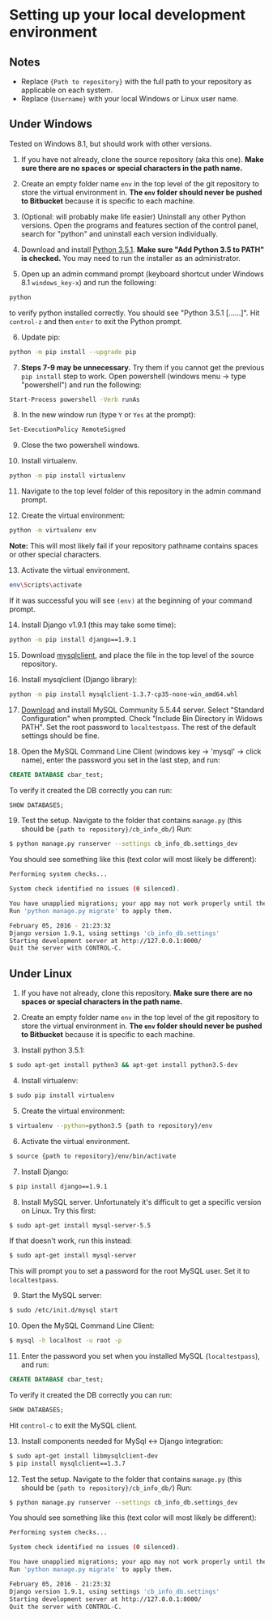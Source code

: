 # Setting up your local development environment

## Notes

* Replace `{Path to repository}` with the full path to your repository as
    applicable on each system.
* Replace `{Username}` with your local Windows or Linux user name.

## Under Windows
Tested on Windows 8.1, but should work with other versions.

1) If you have not already, clone the source repository (aka this one).
 __Make sure there are no spaces or special characters in the path name.__

2) Create an empty folder name `env` in the top level of the git repository to
 store the virtual environment in. __The `env` folder should never be pushed to
 Bitbucket__ because it is specific to each machine.

3) (Optional: will probably make life easier) Uninstall any other Python
versions. Open the programs and features section of the control panel, search
for "python" and uninstall each version individually.

4) Download and install [Python 3.5.1](https://www.python.org/ftp/python/3.5.1/python-3.5.1-amd64.exe).
 __Make sure "Add Python 3.5 to PATH" is checked.__ You may need to run the
 installer as an administrator.

5) Open up an admin command prompt (keyboard shortcut under Windows 8.1
 `windows_key-x`) and run the following:
```bash
python
```
to verify python installed correctly. You should see "Python 3.5.1 [......]".
Hit `control-z` and then `enter` to exit the Python prompt.

6) Update pip:
```bash
python -m pip install --upgrade pip
```

7) __Steps 7-9 may be unnecessary.__ Try them if you cannot get the previous
`pip install` step to work. Open powershell (windows menu -> type "powershell")
 and run the following:
```bash
Start-Process powershell -Verb runAs
```

8) In the new window run (type `Y` or `Yes` at the prompt):
```bash
Set-ExecutionPolicy RemoteSigned
```

9) Close the two powershell windows.

10) Install virtualenv.
```bash
python -m pip install virtualenv
```
11) Navigate to the top level folder of this repository in the admin command
 prompt.

12) Create the virtual environment:
```bash
python -m virtualenv env
```
__Note:__ This will most likely fail if your repository pathname contains spaces
or other special characters.

13) Activate the virtual environment.
```bash
env\Scripts\activate
```
If it was successful you will see `(env)` at the beginning of your command
 prompt.

14) Install Django v1.9.1 (this may take some time):
```bash
python -m pip install django==1.9.1
```

15) Download [mysqlclient](http://pyside.markus-ullmann.de/mysqlclient-win/mysqlclient-1.3.7-cp35-none-win_amd64.whl),
 and place the file in the top level of the source repository.

16) Install mysqlclient (Django library):
```bash
python -m pip install mysqlclient-1.3.7-cp35-none-win_amd64.whl
```

17) [Download](http://downloads.mysql.com/archives/get/file/mysql-5.5.44-winx64.msi)
 and install MySQL Community 5.5.44 server. Select "Standard Configuration" when
 prompted. Check "Include Bin Directory in Widows PATH". Set the root password
 to `localtestpass`. The rest of the default settings should be fine.

18) Open the MySQL Command Line Client (windows key -> 'mysql' -> click name),
enter the password you set in the last step, and run:
```SQL
CREATE DATABASE cbar_test;
```
To verify it created the DB correctly you can run:
```SQL
SHOW DATABASES;
```

19) Test the setup. Navigate to the folder that contains `manage.py`
(this should be `{path to repository}/cb_info_db/`) Run:
```bash
$ python manage.py runserver --settings cb_info_db.settings_dev
```
You should see something like this (text color will most likely be different):
```bash
Performing system checks...

System check identified no issues (0 silenced).

You have unapplied migrations; your app may not work properly until they are applied.
Run 'python manage.py migrate' to apply them.

February 05, 2016 - 21:23:32
Django version 1.9.1, using settings 'cb_info_db.settings'
Starting development server at http://127.0.0.1:8000/
Quit the server with CONTROL-C.
```

## Under Linux

1) If you have not already, clone this repository. __Make sure there are no spaces or special characters in the path name.__

2) Create an empty folder name `env` in the top level of the git repository to
 store the virtual environment in. __The `env` folder should never be pushed to
 Bitbucket__ because it is specific to each machine.

3) Install python 3.5.1:
```bash
$ sudo apt-get install python3 && apt-get install python3.5-dev
```

4) Install virtualenv:
```bash
$ sudo pip install virtualenv
```

5) Create the virtual environment:
```bash
$ virtualenv --python=python3.5 {path to repository}/env
```

6) Activate the virtual environment.
```bash
$ source {path to repository}/env/bin/activate
```

7) Install Django:
```bash
$ pip install django==1.9.1
```

8) Install MySQL server. Unfortunately it's difficult to get a specific version on Linux. Try this first:
```bash
$ sudo apt-get install mysql-server-5.5
```
If that doesn't work, run this instead:
```bash
$ sudo apt-get install mysql-server
```
This will prompt you to set a password for the root MySQL user. Set it to `localtestpass`.

9) Start the MySQL server:
```bash
$ sudo /etc/init.d/mysql start
```

10) Open the MySQL Command Line Client:
```bash
$ mysql -h localhost -u root -p
```

11) Enter the password you set when you installed MySQL (`localtestpass`), and run:
```SQL
CREATE DATABASE cbar_test;
```
To verify it created the DB correctly you can run:
```SQL
SHOW DATABASES;
```
Hit `control-c` to exit the MySQL client.

13) Install components needed for MySql <-> Django integration:
```bash
$ sudo apt-get install libmysqlclient-dev
$ pip install mysqlclient==1.3.7
```

12) Test the setup. Navigate to the folder that contains `manage.py`
(this should be `{path to repository}/cb_info_db/`) Run:
```bash
$ python manage.py runserver --settings cb_info_db.settings_dev
```
You should see something like this (text color will most likely be different):
```bash
Performing system checks...

System check identified no issues (0 silenced).

You have unapplied migrations; your app may not work properly until they are applied.
Run 'python manage.py migrate' to apply them.

February 05, 2016 - 21:23:32
Django version 1.9.1, using settings 'cb_info_db.settings'
Starting development server at http://127.0.0.1:8000/
Quit the server with CONTROL-C.
```
